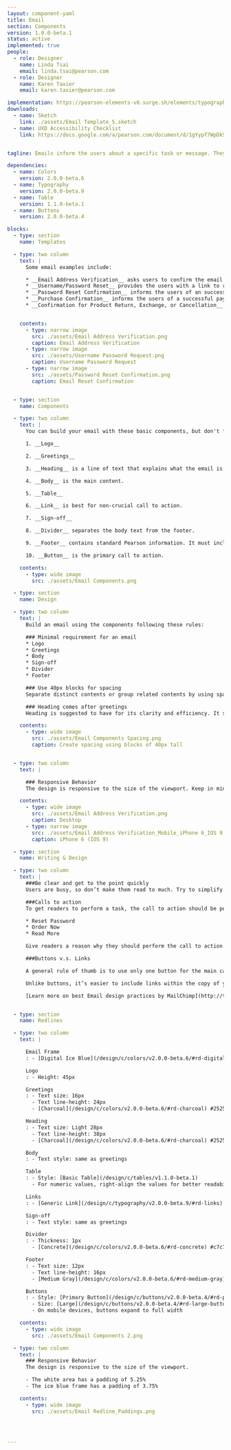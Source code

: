 ```yaml
---
layout: component-yaml
title: Email
section: Components
version: 1.0.0-beta.1
status: active
implemented: true
people:
  - role: Designer
    name: Linda Tsai
    email: linda.tsai@pearson.com
  - role: Designer
    name: Karen Taxier
    email: karen.taxier@pearson.com

implementation: https://pearson-elements-v0.surge.sh/elements/typography/
downloads:
  - name: Sketch
    link: ./assets/Email Template_5.sketch
  - name: UXD Accessibility Checklist
    link: https://docs.google.com/a/pearson.com/document/d/1gYypf7WpDkSSMsB29Qa9woJLdPsiwGIZ-u0LrH650Vs/edit?usp=sharing


tagline: Emails inform the users about a specific task or message. They may contain critical information, require decisions, or involve multiple tasks.

dependencies:
  - name: Colors
    version: 2.0.0-beta.6
  - name: Typography
    version: 2.0.0-beta.9
  - name: Table
    version: 1.1.0-beta.1
  - name: Buttons
    version: 2.0.0-beta.4

blocks:
  - type: section
    name: Templates

  - type: two column
    text: |
      Some email examples include:

      * __Email Address Verification__ asks users to confirm the email address to complete the account creation process.
      * __Username/Password Reset__ provides the users with a link to reset the credentials.
      * __Password Reset Confirmation__ informs the users of an successful password reset.
      * __Purchase Confirmation__ informs the users of a successful payment transaction other details.
      * __Confirmation for Product Return, Exchange, or Cancellation__


    contents:
      - type: narrow image
        src: ./assets/Email Address Verification.png
        caption: Email Address Verification
      - type: narrow image
        src: ./assets/Username Password Request.png
        caption: Username Password Request  
      - type: narrow image
        src: ./assets/Password Reset Confirmation.png
        caption: Email Reset Confirmation   


  - type: section
    name: Components

  - type: two column
    text: |
      You can build your email with these basic components, but don't feel you are limited with the items in the list.

      1. __Logo__

      2. __Greetings__

      3. __Heading__ is a line of text that explains what the email is about.

      4. __Body__ is the main content.

      5. __Table__

      6. __Link__ is best for non-crucial call to action.

      7. __Sign-off__

      8. __Divider__ separates the body text from the footer.

      9. __Footer__ contains standard Pearson information. It must include customer support information and copyright text.

      10. __Button__ is the primary call to action.

    contents:
      - type: wide image
        src: ./assets/Email Components.png

  - type: section
    name: Design

  - type: two column
    text: |
      Build an email using the components following these rules:

      ### Minimal requirement for an email
      * Logo
      * Greetings
      * Body
      * Sign-off
      * Divider
      * Footer

      ### Use 40px blocks for spacing
      Separate distinct contents or group related contents by using spacing of multiples of 40px. See the illustration on the left for example.

      ### Heading comes after greetings
      Heading is suggested to have for its clarity and efficiency. It should come after the greetings, but you may break this rule if there is legitimate design reasons. For example, in the Email Verification template, heading comes prior to the greetings in order to have a more natural reading flow.

    contents:
      - type: wide image
        src: ./assets/Email Components Spacing.png
        caption: Create spacing using blocks of 40px tall


  - type: two column
    text: |

      ### Responsive Behavior
      The design is responsive to the size of the viewport. Keep in mind that media query doesn’t work for all clients, so you should design as if there is no breakpoints.The ice blue border grows proportionally to the content width. See [redlines](/design/c/email/beta/#redlines) for more details.

    contents:
      - type: wide image
        src: ./assets/Email Address Verification.png
        caption: Desktop
      - type: narrow image
        src: ./assets/Email Address Verification_Mobile_iPhone 6_IOS 9.png
        caption: iPhone 6 (IOS 9)

  - type: section
    name: Writing & Design

  - type: two column
    text: |
      ###Be clear and get to the point quickly
      Users are busy, so don’t make them read to much. Try to simplify the information to reduce cognitive load so to help users focus on the message and tasks.

      ###Calls to action
      To get readers to perform a task, the call to action should be persuasive. It should be more descriptive than “click here”. Start with command verbs to clarify what clicking a link or button will get to. For example:

      * Reset Password
      * Order Now
      * Read More

      Give readers a reason why they should perform the call to action. It’s helpful to explain the benefit of taking the action or give a sense of urgency.

      ###Buttons v.s. Links

      A general rule of thumb is to use only one button for the main call to action so it is clear to the users what they should do.

      Unlike buttons, it’s easier to include links within the copy of your email so it doesn’t cause an abrupt halt. However, that makes links easy to miss. An easy way to do that is to lengthen the number of words covered in a link. Besides, use meaningful description for the link text instead of the URL.

      [Learn more on best Email design practices by MailChimp](http://templates.mailchimp.com/design/)


  - type: section
    name: Redlines

  - type: two column
    text: |

      Email Frame
      : - [Digital Ice Blue](/design/c/colors/v2.0.0-beta.6/#rd-digital-pearson-blue) #d6ebe8

      Logo
      : - Height: 45px

      Greetings
      : - Text size: 16px
        - Text line-height: 24px
        - [Charcoal](/design/c/colors/v2.0.0-beta.6/#rd-charcoal) #252525

      Heading
      : - Text size: Light 28px
        - Text line-height: 38px
        - [Charcoal](/design/c/colors/v2.0.0-beta.6/#rd-charcoal) #252525

      Body
      : - Text style: same as greetings

      Table
      : - Style: [Basic Table](/design/c/tables/v1.1.0-beta.1)
        - For numeric values, right-align the values for better readability

      Links
      : - [Generic Link](/design/c/typography/v2.0.0-beta.9/#rd-links)

      Sign-off
      : - Text style: same as greetings

      Divider
      : - Thickness: 1px
        - [Concrete](/design/c/colors/v2.0.0-beta.6/#rd-concrete) #c7c7c7

      Footer
      : - Text size: 12px
        - Text line-height: 16px
        - [Medium Gray](/design/c/colors/v2.0.0-beta.6/#rd-medium-gray) #6A7070

      Buttons
      : - Style: [Primary Button](/design/c/buttons/v2.0.0-beta.4/#rd-primary-button)
        - Size: [Large](/design/c/buttons/v2.0.0-beta.4/#rd-large-button)
        - On mobile devices, buttons expand to full width

    contents:
      - type: wide image
        src: ./assets/Email Components 2.png

  - type: two column
    text: |
      ### Responsive Behavior
      The design is responsive to the size of the viewport.

      - The white area has a padding of 5.25%
      - The ice blue frame has a padding of 3.75%

    contents:
      - type: wide image
        src: ./assets/Email Redline_Paddings.png




---
```

